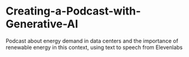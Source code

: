 # Creating-a-Podcast-with-Generative-AI
Podcast about energy demand in data centers and the importance of renewable energy in this context, using text to speech from Elevenlabs
